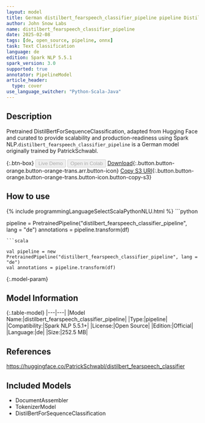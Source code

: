 ```yaml
---
layout: model
title: German distilbert_fearspeech_classifier_pipeline pipeline DistilBertForSequenceClassification from PatrickSchwabl
author: John Snow Labs
name: distilbert_fearspeech_classifier_pipeline
date: 2025-02-08
tags: [de, open_source, pipeline, onnx]
task: Text Classification
language: de
edition: Spark NLP 5.5.1
spark_version: 3.0
supported: true
annotator: PipelineModel
article_header:
  type: cover
use_language_switcher: "Python-Scala-Java"
---
```


## Description

Pretrained DistilBertForSequenceClassification, adapted from Hugging Face and curated to provide scalability and production-readiness using Spark NLP.`distilbert_fearspeech_classifier_pipeline` is a German model originally trained by PatrickSchwabl.

{:.btn-box}
<button class="button button-orange" disabled>Live Demo</button>
<button class="button button-orange" disabled>Open in Colab</button>
[Download](https://s3.amazonaws.com/auxdata.johnsnowlabs.com/public/models/distilbert_fearspeech_classifier_pipeline_de_5.5.1_3.0_1739040891836.zip){:.button.button-orange.button-orange-trans.arr.button-icon}
[Copy S3 URI](s3://auxdata.johnsnowlabs.com/public/models/distilbert_fearspeech_classifier_pipeline_de_5.5.1_3.0_1739040891836.zip){:.button.button-orange.button-orange-trans.button-icon.button-copy-s3}

## How to use



<div class="tabs-box" markdown="1">
{% include programmingLanguageSelectScalaPythonNLU.html %}
```python

pipeline = PretrainedPipeline("distilbert_fearspeech_classifier_pipeline", lang = "de")
annotations =  pipeline.transform(df)   

```
```scala

val pipeline = new PretrainedPipeline("distilbert_fearspeech_classifier_pipeline", lang = "de")
val annotations = pipeline.transform(df)

```
</div>

{:.model-param}
## Model Information

{:.table-model}
|---|---|
|Model Name:|distilbert_fearspeech_classifier_pipeline|
|Type:|pipeline|
|Compatibility:|Spark NLP 5.5.1+|
|License:|Open Source|
|Edition:|Official|
|Language:|de|
|Size:|252.5 MB|

## References

https://huggingface.co/PatrickSchwabl/distilbert_fearspeech_classifier

## Included Models

- DocumentAssembler
- TokenizerModel
- DistilBertForSequenceClassification